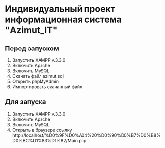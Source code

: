 # Индивидуальный проект информационная система "Azimut_IT"
## Перед запуском
1) Запустить XAMPP v.3.3.0
2) Включить Apache
3) Включить MySQL
4) Скачать файл azimut.sql
5) Открыть phpMyAdmin
6) Импортировать скачанный файл
## Для запуска
1) Запустить XAMPP v.3.3.0
2) Включить Apache
3) Включить MySQL
4) Открыть в браузере ссылку http://localhost/%D0%9F%D0%A04%20%D0%90%D0%B7%D0%B8%D0%BC%D1%83%D1%82/Main.php
